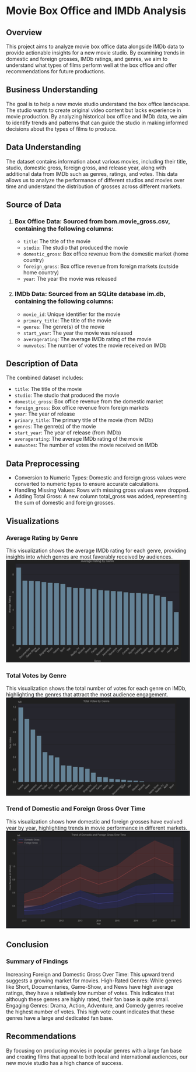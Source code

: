
# Movie Box Office and IMDb Analysis
## Overview
This project aims to analyze movie box office data alongside IMDb data to provide actionable insights for a new movie studio. By examining trends in domestic and foreign grosses, IMDb ratings, and genres, we aim to understand what types of films perform well at the box office and offer recommendations for future productions.

## Business Understanding
The goal is to help a new movie studio understand the box office landscape. The studio wants to create original video content but lacks experience in movie production. By analyzing historical box office and IMDb data, we aim to identify trends and patterns that can guide the studio in making informed decisions about the types of films to produce.

## Data Understanding
The dataset contains information about various movies, including their title, studio, domestic gross, foreign gross, and release year, along with additional data from IMDb such as genres, ratings, and votes. This data allows us to analyze the performance of different studios and movies over time and understand the distribution of grosses across different markets.

## Source of Data
1. ### Box Office Data: Sourced from bom.movie_gross.csv, containing the following columns:

   - `title`: The title of the movie
   - `studio`: The studio that produced the movie
   - `domestic_gross`: Box office revenue from the domestic market (home country)
   - `foreign_gross`: Box office revenue from foreign markets (outside home country)
   - `year`: The year the movie was released
2. ### IMDb Data: Sourced from an SQLite database im.db, containing the following columns:

    - `movie_id`: Unique identifier for the movie
    - `primary_title`: The title of the movie
    - `genres`: The genre(s) of the movie
    - `start_year`: The year the movie was released
    - `averagerating`: The average IMDb rating of the movie
    - `numvotes`: The number of votes the movie received on IMDb
## Description of Data
The combined dataset includes:
- `title`: The title of the movie
- `studio`: The studio that produced the movie
- `domestic_gross`: Box office revenue from the domestic market
- `foreign_gross`: Box office revenue from foreign markets
- `year`: The year of release
- `primary_title`: The primary title of the movie (from IMDb)
- `genres`: The genre(s) of the movie
- `start_year`: The year of release (from IMDb)
- `averagerating`: The average IMDb rating of the movie
- `numvotes`: The number of votes the movie received on IMDb
## Data Preprocessing
- Conversion to Numeric Types: Domestic and foreign gross values were converted to numeric types to ensure accurate calculations.
- Handling Missing Values: Rows with missing gross values were dropped.
- Adding Total Gross: A new column total_gross was added, representing the sum of domestic and foreign grosses.

## Visualizations
### Average Rating by Genre
This visualization shows the average IMDb rating for each genre, providing insights into which genres are most favorably received by audiences.
![average-rating-by-genre.png](images/average-rating-by-genre.png)

### Total Votes by Genre
This visualization shows the total number of votes for each genre on IMDb, highlighting the genres that attract the most audience engagement.
![total-votes-by-genre.png](images/total-votes-by-genre.png)

### Trend of Domestic and Foreign Gross Over Time
This visualization shows how domestic and foreign grosses have evolved year by year, highlighting trends in movie performance in different markets.
![trend-of-domestic-and-foreign-gross.png](images/trend-of-domestic-and-foreign-gross.png)

## Conclusion
### Summary of Findings
Increasing Foreign and Domestic Gross Over Time: This upward trend suggests a growing market for movies.
High-Rated Genres: While genres like Short, Documentaries, Game-Show, and News have high average ratings, they have a relatively low number of votes. This indicates that although these genres are highly rated, their fan base is quite small.
Engaging Genres: Drama, Action, Adventure, and Comedy genres receive the highest number of votes. This high vote count indicates that these genres have a large and dedicated fan base.
## Recommendations
By focusing on producing movies in popular genres with a large fan base and creating films that appeal to both local and international audiences, our new movie studio has a high chance of success.

